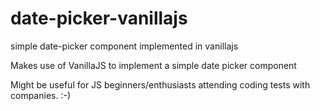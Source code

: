 # date-picker-vanillajs
simple date-picker component implemented in vanillajs

Makes use of VanillaJS to implement a simple date picker component

Might be useful for JS beginners/enthusiasts attending coding tests with companies. :-)
